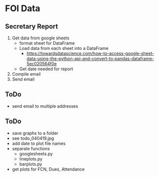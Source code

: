 # FOI Data


## Secretary Report
1. Get data from google sheets
    - format sheet for DataFrame
    - Load data from each sheet into a DataFrame
        - https://towardsdatascience.com/how-to-access-google-sheet-data-using-the-python-api-and-convert-to-pandas-dataframe-5ec020564f0e
    - Get date needed for report
2. Compile email
3. Send email

## ToDo
- send email to multiple addresses


## ToDo
- save graphs to a folder
- see todo_040419.jpg
- add date to plot file names
- separate functions
    - googlesheets.py
    - lineplots.py
    - barplots.py
- get plots for FCN, Dues, Attendance